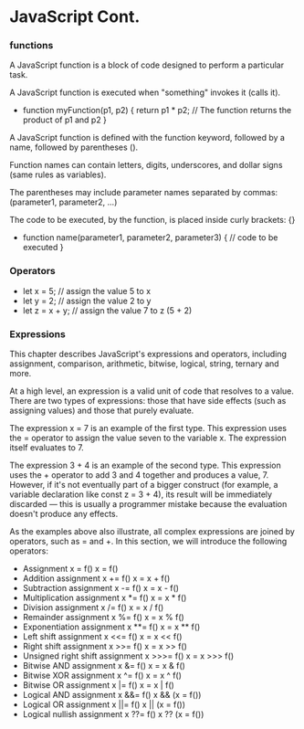 # JavaScript Cont.
### functions

A JavaScript function is a block of code designed to perform a particular task.

A JavaScript function is executed when "something" invokes it (calls it).
- function myFunction(p1, p2) {
  return p1 * p2;   // The function returns the product of p1 and p2
}

A JavaScript function is defined with the function keyword, followed by a name, followed by parentheses ().

Function names can contain letters, digits, underscores, and dollar signs (same rules as variables).

The parentheses may include parameter names separated by commas:
(parameter1, parameter2, ...)

The code to be executed, by the function, is placed inside curly brackets: {}

- function name(parameter1, parameter2, parameter3) {
  // code to be executed
}

### Operators

- let x = 5;         // assign the value 5 to x
- let y = 2;         // assign the value 2 to y
- let z = x + y;     // assign the value 7 to z (5 + 2)

### Expressions

This chapter describes JavaScript's expressions and operators, including assignment, comparison, arithmetic, bitwise, logical, string, ternary and more.

At a high level, an expression is a valid unit of code that resolves to a value. There are two types of expressions: those that have side effects (such as assigning values) and those that purely evaluate.

The expression x = 7 is an example of the first type. This expression uses the = operator to assign the value seven to the variable x. The expression itself evaluates to 7.

The expression 3 + 4 is an example of the second type. This expression uses the + operator to add 3 and 4 together and produces a value, 7. However, if it's not eventually part of a bigger construct (for example, a variable declaration like const z = 3 + 4), its result will be immediately discarded — this is usually a programmer mistake because the evaluation doesn't produce any effects.

As the examples above also illustrate, all complex expressions are joined by operators, such as = and +. In this section, we will introduce the following operators:

- Assignment	x = f()	x = f()
- Addition assignment	x += f()	x = x + f()
- Subtraction assignment	x -= f()	x = x - f()
- Multiplication assignment	x *= f()	x = x * f()
- Division assignment	x /= f()	x = x / f()
- Remainder assignment	x %= f()	x = x % f()
- Exponentiation assignment	x **= f()	x = x ** f()
- Left shift assignment	x <<= f()	x = x << f()
- Right shift assignment	x >>= f()	x = x >> f()
- Unsigned right shift assignment	x >>>= f()	x = x >>> f()
- Bitwise AND assignment	x &= f()	x = x & f()
- Bitwise XOR assignment	x ^= f()	x = x ^ f()
- Bitwise OR assignment	x |= f()	x = x | f()
- Logical AND assignment	x &&= f()	x && (x = f())
- Logical OR assignment	x ||= f()	x || (x = f())
- Logical nullish assignment	x ??= f()	x ?? (x = f())

